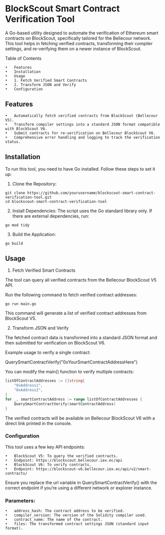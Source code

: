 # BlockScout Smart Contract Verification Tool

A Go-based utility designed to automate the verification of Ethereum smart contracts on BlockScout, specifically tailored for the Bellecour network. This tool helps in fetching verified contracts, transforming their compiler settings, and re-verifying them on a newer instance of BlockScout.

Table of Contents

	•	Features
	•	Installation
	•	Usage
	•	1. Fetch Verified Smart Contracts
	•	2. Transform JSON and Verify
	•	Configuration

## Features

	•	Automatically fetch verified contracts from BlockScout (Bellecour V5).
	•	Transform compiler settings into a standard JSON format compatible with BlockScout V6.
	•	Submit contracts for re-verification on Bellecour BlockScout V6.
	•	Comprehensive error handling and logging to track the verification status.

## Installation

To run this tool, you need to have Go installed. Follow these steps to set it up:

1.	Clone the Repository:

```
git clone https://github.com/yourusername/blockscout-smart-contract-verification-tool.git
cd blockscout-smart-contract-verification-tool
``` 


2.	Install Dependencies:
The script uses the Go standard library only. If there are external dependencies, run:
```
go mod tidy
```


3.	Build the Application:
```
go build
```

## Usage

1. Fetch Verified Smart Contracts

The tool can query all verified contracts from the Bellecour BlockScout V5 API.

Run the following command to fetch verified contract addresses:
```
go run main.go
```

This command will generate a list of verified contract addresses from BlockScout V5.

2. Transform JSON and Verify

The fetched contract data is transformed into a standard JSON format and then submitted for verification on BlockScout V6.

Example usage to verify a single contract:

QuerySmartContractVerify("0xYourSmartContractAddressHere")

You can modify the main() function to verify multiple contracts:
```go
listOfContractAddresses := []string{
    "0xAddress1",
    "0xAddress2",
}
for _, smartContractAddress := range listOfContractAddresses {
    QuerySmartContractVerify(smartContractAddress)
}
```

The verified contracts will be available on Bellecour BlockScout V6 with a direct link printed in the console.

### Configuration

This tool uses a few key API endpoints:

	•	BlockScout V5: To query the verified contracts.
	•	Endpoint: https://blockscout.bellecour.iex.ec/api
	•	BlockScout V6: To verify contracts.
	•	Endpoint: https://blockscout-v6.bellecour.iex.ec/api/v2/smart-contracts/

Ensure you replace the url variable in QuerySmartContractVerify() with the correct endpoint if you’re using a different network or explorer instance.

### Parameters:

	•	address_hash: The contract address to be verified.
	•	compiler_version: The version of the Solidity compiler used.
	•	contract_name: The name of the contract.
	•	files: The transformed contract settings JSON (standard input format).
